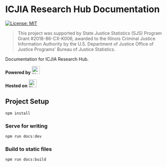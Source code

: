 # ICJIA Research Hub Documentation

[![License: MIT](https://img.shields.io/badge/License-MIT-yellow.svg)](https://opensource.org/licenses/MIT)

> This project was supported by State Justice Statistics (SJS) Program Grant #2018-86-CX-K006, awarded to the Illinois Criminal Justice Information Authority by the U.S. Department of Justice Office of Justice Programs' Bureau of Justice Statistics.

Documentation for ICJIA Research Hub.

**Powered by** [<img alt="VuePress logo" src="https://vuepress.vuejs.org/hero.png" height="25">](https://vuepress.vuejs.org/)

**Hosted on** [<img alt="Netlify logo" src="https://cdn.netlify.com/15ecf59b59c9d04b88097c6b5d2c7e8a7d1302d0/1b6d6/img/press/logos/full-logo-light.svg" height="25">](https://www.netlify.com/)

## Project Setup

```
npm install
```

### Serve for writing

```
npm run docs:dev
```

### Build to static files

```
npm run docs:build
```
